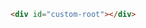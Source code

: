 ```html filename=".storybook/preview-body.html" renderer="common" language="ts" tabTitle="html"
<div id="custom-root"></div>
```
